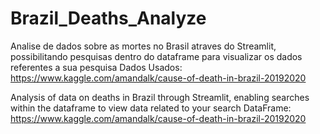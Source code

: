 # Brazil_Deaths_Analyze
Analise de dados sobre as mortes no Brasil atraves do Streamlit, possibilitando pesquisas dentro do dataframe para visualizar os dados referentes a sua pesquisa
Dados Usados: https://www.kaggle.com/amandalk/cause-of-death-in-brazil-20192020


Analysis of data on deaths in Brazil through Streamlit, enabling searches within the dataframe to view data related to your search
DataFrame: https://www.kaggle.com/amandalk/cause-of-death-in-brazil-20192020

